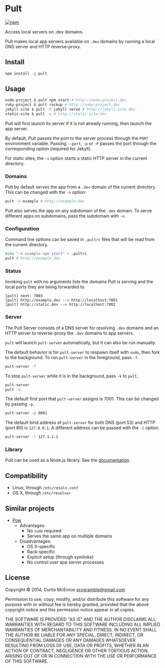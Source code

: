 # Pult

[![npm](https://img.shields.io/npm/v/pult.svg)][npm]

[npm]: https://npmjs.com/package/pult

Access local servers on .dev domains.

Pult makes local app servers available on `.dev` domains by running a local DNS
server and HTTP reverse-proxy.

## Install

```sh
npm install -g pult
```

## Usage

```sh
node-project $ pult npm start # http://node-project.dev
ruby-project $ pult rackup # http://ruby-project.dev
jekyll-site $ pult -P jekyll serve # http://jekyll-site.dev
static-site $ pult -s # http://static-site.dev
```

Pult will first launch its server if it is not already running, then launch the
app server.

By default, Pult passes the port to the server process through the `PORT`
environment variable. Passing `--port`, `-p` or `-P` passes the port through the
corresponding option (required for Jekyll).

For static sites, the `-s` option starts a static HTTP server in the current
directory.

### Domains

Pult by default serves the app from a `.dev` domain of the current directory.
This can be changed with the `-n` option:

```sh
pult -n example # http://example.dev
```

Pult also serves the app on any subdomain of the `.dev` domain. To serve
different apps on subdomains, pass the subdomain with `-n`.

### Configuration

Command line options can be saved in `.pultrc` files that will be read from the
current directory.

```sh
echo "-n example npm start" > .pultrc
pult # http://example.dev
```

### Status

Invoking `pult` with no arguments lists the domains Pult is serving and the
local ports they are being forwarded to.

```
[pult] next: 7003
[pult] http://example.dev --> http://localhost:7001
[pult] http://static.dev --> http://localhost:7002
```

### Server

The Pult Server consists of a DNS server for resolving `.dev` domains and an
HTTP server to reverse-proxy the `.dev` domains to app servers.

`pult` will launch `pult-server` automatically, but it can also be run manually.

The default behavior is for `pult-server` to respawn itself with `sudo`, then
fork to the background. To run `pult-server` in the foreground, pass `-f`.

```sh
pult-server -f
```

To stop `pult-server` while it is in the background, pass `-k` to `pult`.

```sh
pult-server
pult -k
```

The default first port that `pult-server` assigns is 7001. This can be changed
by passing `-p`.

```sh
pult-server -p 8081
```

The default bind address of `pult-server` for both DNS (port 53) and HTTP (port
80) is `127.0.0.1`. A different address can be passed with the `-l` option.

```sh
pult-server -l 127.1.1.1
```

### Library

Pult can be used as a Node.js library. See the [documentation][docs].

[docs]: https://cmcenroe.me/pult

## Compatibility

- Linux, through `/etc/resolv.conf`
- OS X, through `/etc/resolver`

## Similar projects

* [Pow](http://pow.cx/)
  * Advantages:
    * No `sudo` required
    * Serves the same app on multiple domains
  * Disadvantages:
    * OS X-specific
    * Rack-specific
    * Explicit setup (through symlinks)
    * No control over app server processes

## License

Copyright © 2014, Curtis McEnroe <programble@gmail.com>

Permission to use, copy, modify, and/or distribute this software for any
purpose with or without fee is hereby granted, provided that the above
copyright notice and this permission notice appear in all copies.

THE SOFTWARE IS PROVIDED "AS IS" AND THE AUTHOR DISCLAIMS ALL WARRANTIES
WITH REGARD TO THIS SOFTWARE INCLUDING ALL IMPLIED WARRANTIES OF
MERCHANTABILITY AND FITNESS. IN NO EVENT SHALL THE AUTHOR BE LIABLE FOR
ANY SPECIAL, DIRECT, INDIRECT, OR CONSEQUENTIAL DAMAGES OR ANY DAMAGES
WHATSOEVER RESULTING FROM LOSS OF USE, DATA OR PROFITS, WHETHER IN AN
ACTION OF CONTRACT, NEGLIGENCE OR OTHER TORTIOUS ACTION, ARISING OUT OF
OR IN CONNECTION WITH THE USE OR PERFORMANCE OF THIS SOFTWARE.
